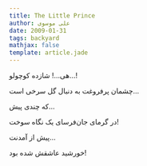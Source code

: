 ```yaml
---
title: The Little Prince
author: علی موسوی
date: 2009-01-31
tags: backyard
mathjax: false
template: article.jade
---
```


هی...! شازده کوچولو...!

چشمان پرفروغت به دنبال گل سرخی است...

که چندی پیش...

در گرمای جان‌فرسای یک نگاه سوخت!

پیش از آمدنت...

خورشید عاشقش شده بود!
